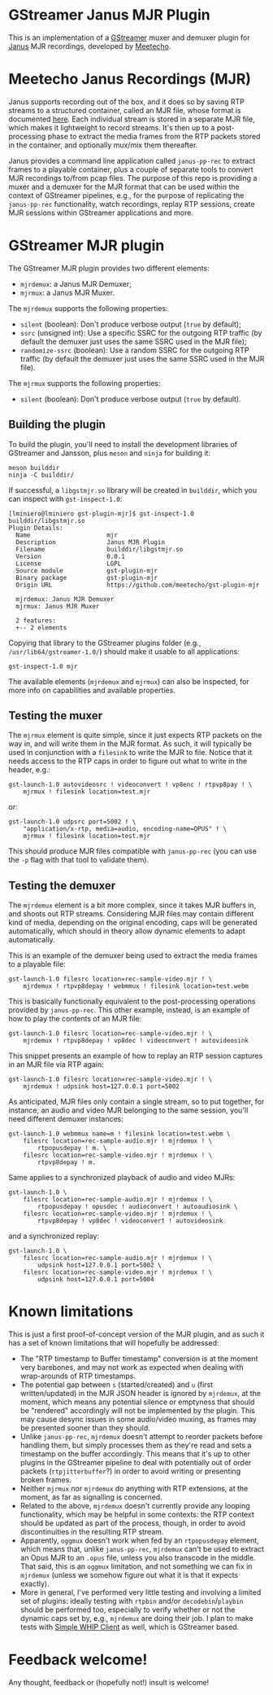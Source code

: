 GStreamer Janus MJR Plugin
==========================

This is an implementation of a [GStreamer](https://gstreamer.freedesktop.org/) muxer and demuxer plugin for [Janus](https://github.com/meetecho/janus-gateway/) MJR recordings, developed by [Meetecho](http://www.meetecho.com).

# Meetecho Janus Recordings (MJR)

Janus supports recording out of the box, and it does so by saving RTP streams to a structured container, called an MJR file, whose format is documented [here](https://janus.conf.meetecho.com/docs/recordings). Each individual stream is stored in a separate MJR file, which makes it lightweight to record streams. It's then up to a post-processing phase to extract the media frames from the RTP packets stored in the container, and optionally mux/mix them thereafter.

Janus provides a command line application called `janus-pp-rec` to extract frames to a playable container, plus a couple of separate tools to convert MJR recordings to/from pcap files. The purpose of this repo is providing a muxer and a demuxer for the MJR format that can be used within the context of GStreamer pipelines, e.g., for the purpose of replicating the `janus-pp-rec` functionality, watch recordings, replay RTP sessions, create MJR sessions within GStreamer applications and more.

# GStreamer MJR plugin

The GStreamer MJR plugin provides two different elements:

* `mjrdemux`: a Janus MJR Demuxer;
* `mjrmux`: a Janus MJR Muxer.

The `mjrdemux` supports the following properties:

* `silent` (boolean): Don't produce verbose output (`true` by default);
* `ssrc` (unsigned int): Use a specific SSRC for the outgoing RTP traffic (by default the demuxer just uses the same SSRC used in the MJR file);
* `randomize-ssrc` (boolean): Use a random SSRC for the outgoing RTP traffic (by default the demuxer just uses the same SSRC used in the MJR file).

The `mjrmux` supports the following properties:

* `silent` (boolean): Don't produce verbose output (`true` by default).

## Building the plugin

To build the plugin, you'll need to install the development libraries of GStreamer and Jansson, plus `meson` and `ninja` for building it:

	meson builddir
	ninja -C builddir/

If successful, a `libgstmjr.so` library will be created in `builddir`, which you can inspect with `gst-inspect-1.0`:

```
[lminiero@lminiero gst-plugin-mjr]$ gst-inspect-1.0 builddir/libgstmjr.so
Plugin Details:
  Name                     mjr
  Description              Janus MJR Plugin
  Filename                 builddir/libgstmjr.so
  Version                  0.0.1
  License                  LGPL
  Source module            gst-plugin-mjr
  Binary package           gst-plugin-mjr
  Origin URL               https://github.com/meetecho/gst-plugin-mjr

  mjrdemux: Janus MJR Demuxer
  mjrmux: Janus MJR Muxer

  2 features:
  +-- 2 elements
```

Copying that library to the GStreamer plugins folder (e.g., `/usr/lib64/gstreamer-1.0/`) should make it usable to all applications:

	gst-inspect-1.0 mjr

The available elements (`mjrdemux` and `mjrmux`) can also be inspected, for more info on capabilities and available properties.

## Testing the muxer

The `mjrmux` element is quite simple, since it just expects RTP packets on the way in, and will write them in the MJR format. As such, it will typically be used in conjunction with a `filesink` to write the MJR to file. Notice that it needs access to the RTP caps in order to figure out what to write in the header, e.g.:

	gst-launch-1.0 autovideosrc ! videoconvert ! vp8enc ! rtpvp8pay ! \
		mjrmux ! filesink location=test.mjr

or:

	gst-launch-1.0 udpsrc port=5002 ! \
		"application/x-rtp, media=audio, encoding-name=OPUS" ! \
		mjrmux ! filesink location=test.mjr

This should produce MJR files compatible with `janus-pp-rec` (you can use the `-p` flag with that tool to validate them).

## Testing the demuxer

The `mjrdemux` element is a bit more complex, since it takes MJR buffers in, and shoots out RTP streams. Considering MJR files may contain different kind of media, depending on the original encoding, caps will be generated automatically, which should in theory allow dynamic elements to adapt automatically.

This is an example of the demuxer being used to extract the media frames to a playable file:

	gst-launch-1.0 filesrc location=rec-sample-video.mjr ! \
		mjrdemux ! rtpvp8depay ! webmmux ! filesink location=test.webm

This is basically functionally equivalent to the post-processing operations provided by `janus-pp-rec`. This other example, instead, is an example of how to play the contents of an MJR file:

	gst-launch-1.0 filesrc location=rec-sample-video.mjr ! \
		mjrdemux ! rtpvp8depay ! vp8dec ! videoconvert ! autovideosink

This snippet presents an example of how to replay an RTP session captures in an MJR file via RTP again:

	gst-launch-1.0 filesrc location=rec-sample-video.mjr ! \
		mjrdemux ! udpsink host=127.0.0.1 port=5002

As anticipated, MJR files only contain a single stream, so to put together, for instance, an audio and video MJR belonging to the same session, you'll need different demuxer instances:

	gst-launch-1.0 webmmux name=m ! filesink location=test.webm \
		filesrc location=rec-sample-audio.mjr ! mjrdemux ! \
			rtpopusdepay ! m. \
		filesrc location=rec-sample-video.mjr ! mjrdemux ! \
			rtpvp8depay ! m.

Same applies to a synchronized playback of audio and video MJRs:

	gst-launch-1.0 \
		filesrc location=rec-sample-audio.mjr ! mjrdemux ! \
			rtpopusdepay ! opusdec ! audioconvert ! autoaudiosink \
		filesrc location=rec-sample-video.mjr ! mjrdemux ! \
			rtpvp8depay ! vp8dec ! videoconvert ! autovideosink

and a synchronized replay:

	gst-launch-1.0 \
		filesrc location=rec-sample-audio.mjr ! mjrdemux ! \
			udpsink host=127.0.0.1 port=5002 \
		filesrc location=rec-sample-video.mjr ! mjrdemux ! \
			udpsink host=127.0.0.1 port=5004

# Known limitations

This is just a first proof-of-concept version of the MJR plugin, and as such it has a set of known limitations that will hopefully be addressed:

* The "RTP timestamp to Buffer timestamp" conversion is at the moment very barebones, and may not work as expected when dealing with wrap-arounds of RTP timestamps.
* The potential gap between `s` (started/created) and `u` (first written/updated) in the MJR JSON header is ignored by `mjrdemux`, at the moment, which means any potential silence or emptyness that should be "rendered" accordingly will not be implemented by the plugin. This may cause desync issues in some audio/video muxing, as frames may be presented sooner than they should.
* Unlike `janus-pp-rec`, `mjrdemux` doesn't attempt to reorder packets before handling them, but simply processes them as they're read and sets a timestamp on the buffer accordingly. This means that it's up to other plugins in the GStreamer pipeline to deal with potentially out of order packets (`rtpjitterbuffer`?) in order to avoid writing or presenting broken frames.
* Neither `mjrmux` nor `mjrdemux` do anything with RTP extensions, at the moment, as far as signalling is concerned.
* Related to the above, `mjrdemux` doesn't currently provide any looping functionality, which may be helpful in some contexts: the RTP context should be updated as part of the process, though, in order to avoid discontinuities in the resulting RTP stream.
* Apparently, `oggmux` doesn't work when fed by an `rtpopusdepay` element, which means that, unlike `janus-pp-rec`, `mjrdemux` can't be used to extract an Opus MJR to an `.opus` file, unless you also transcode in the middle. That said, this is an `oggmux` limitation, and not something we can fix in `mjrdemux` (unless we somehow figure out what it is that it expects exactly).
* More in general, I've performed very little testing and involving a limited set of plugins: ideally testing with `rtpbin` and/or `decodebin`/`playbin` should be performed too, especially to verify whether or not the dynamic caps set by, e.g., `mjrdemux` are doing their job. I plan to make tests with [Simple WHIP Client](https://github.com/meetecho/simple-whip-client) as well, which is GStreamer based.

# Feedback welcome!

Any thought, feedback or (hopefully not!) insult is welcome!
